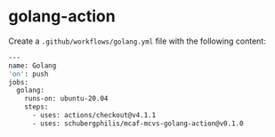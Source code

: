 # golang-action

Create a `.github/workflows/golang.yml` file with the following content:

```bash
---
name: Golang
'on': push
jobs:
  golang:
    runs-on: ubuntu-20.04
    steps:
      - uses: actions/checkout@v4.1.1
      - uses: schubergphilis/mcaf-mcvs-golang-action@v0.1.0
```
